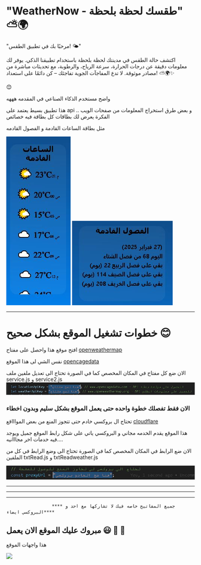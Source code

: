 # "WeatherNow - طقسك لحظة بلحظة" ⛅🌍

"مرحبًا بك في تطبيق الطقس! 🌤️"

اكتشف حالة الطقس في مدينتك لحظة بلحظة باستخدام تطبيقنا الذكي. يوفر لك معلومات دقيقة عن درجات الحرارة، سرعة الرياح، والرطوبة، مع تحديثات مباشرة من مصادر موثوقة. لا تدع المفاجآت الجوية تفاجئك – كن دائمًا على استعداد! ⛅🌍✨    

😊

واضح مستخدم الذكاء الصناعي في المقدمه هههه

هذا تطبيق بسيط يعتمد على api  و بعض طرق استخراج المعلومات من صفحات الويب ..
الفكرة يعرض لك بطاقات كل بطاقة فيه خصائص 

مثل بطاقة الساعات القادمة و الفصول القادمه 


![](image/بطاقة1.JPG)
![](image/بطاقة2.JPG)

   
-----------------------------------------------------------------------------------------------------------------

# خطوات تشغيل الموقع بشكل صحيح 😊


افتح موقع هذا واحصل على مفتاح [openweathermap](https://openweathermap.org/api)

نفس الشي لى هذا الموقع [opencagedata](https://opencagedata.com/)


الان ضع كل مفتاح في المكان المخصص كما في الصورة تحتاج الى تعديل ملفين ملف service.js و service2.js
![](image/هنا_ضع_المفتاح.JPG)


 ### الان فقط تفصلك خطوة واحده حتى يعمل الموقع بشكل سليم وبدون اخطاء 

 تحتاج ال بروكسي خادم حتى تتجوز المنع من بعض المواااقع [cloudflare](https://dash.cloudflare.com/)

 هذا الموقع يقدم الخدمه مجاني و البروكسي ياتي على شكل رابط الموقع جميل ويوجد فيه خدمات اخر مجااانيه....
 

 الان ضع الرابط في المكان المخصص كما في الصورة تحتاج الى وضع الرابط في كل من الملفين txtRead.js و txtReadweather.js  

![](image/هنا_ضع_البروكسي.JPG)


-----------------------------------------------------------------------------------------------------------------
-----------------------------------------------------------------------------------------------------------------
-----------------------------------------------------------------------------------------------------------------

                                                                                                                 
                     **** جميع المفاتيح خاصه فيك لا تشاركها مع احد و البروكسي ايضاء**** 
                                                                                                                 
                                                                                                            
## مبروك عليك الموقع الان يعمل 😃 🎉 🎊

هذا واجهات الموقع 

![](image/صفحةالبدا.JPG)




 
